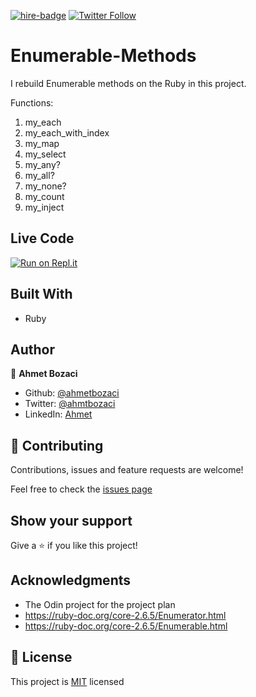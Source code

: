 [![hire-badge](https://img.shields.io/badge/Consult%20/%20Hire%20Ahmet-Click%20to%20Contact-brightgreen)](mailto:ahmt9417@gmail.com) [![Twitter Follow](https://img.shields.io/twitter/follow/ahmtbozaci?label=Follow%20Ahmet%20on%20Twitter&style=social)](https://twitter.com/ahmtbozaci)

# Enumerable-Methods

I rebuild Enumerable methods on the Ruby in this project. 

Functions:
1. my_each
2. my_each_with_index
3. my_map
4. my_select
5. my_any?
6. my_all?
7. my_none?
8. my_count
9. my_inject

## Live Code
[![Run on Repl.it](https://repl.it/badge/github/acushlakoncept/Enumerable)](https://repl.it/github/ahmetbozaci/Enumerable_Methods)

## Built With

- Ruby

## Author

👤 **Ahmet Bozaci**

- Github: [@ahmetbozaci](https://github.com/ahmetbozaci)
- Twitter: [@ahmtbozaci](https://twitter.com/ahmtbozaci)
- LinkedIn: [Ahmet](https://www.linkedin.com/in/ahmetbozaci/)


## 🤝 Contributing

Contributions, issues and feature requests are welcome!

Feel free to check the [issues page](https://github.com/ahmetbozaci/Enumerable-Methods/issues)

## Show your support

Give a ⭐️ if you like this project!

## Acknowledgments

- The Odin project for the project plan
- <https://ruby-doc.org/core-2.6.5/Enumerator.html>
- <https://ruby-doc.org/core-2.6.5/Enumerable.html>

## 📝 License

This project is [MIT](LICENSE.md) licensed
